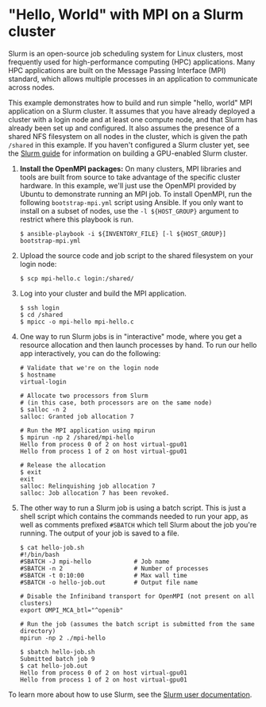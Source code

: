 "Hello, World" with MPI on a Slurm cluster
==========================================

Slurm is an open-source job scheduling system for Linux clusters, most frequently used for high-performance computing (HPC) applications.
Many HPC applications are built on the Message Passing Interface (MPI) standard, which allows multiple processes in an application to communicate across nodes.

This example demonstrates how to build and run simple "hello, world" MPI application on a Slurm cluster.
It assumes that you have already deployed a cluster with a login node and at least one compute node, and that Slurm has already been set up and configured.
It also assumes the presence of a shared NFS filesystem on all nodes in the cluster, which is given the path `/shared` in this example.
If you haven't configured a Slurm cluster yet, see the [Slurm guide](../../docs/slurm-cluster.md) for information on building a GPU-enabled Slurm cluster.

1. **Install the OpenMPI packages:**
    On many clusters, MPI libraries and tools are built from source to take advantage of the specific cluster hardware.
    In this example, we'll just use the OpenMPI provided by Ubuntu to demonstrate running an MPI job.
    To install OpenMPI, run the following `bootstrap-mpi.yml` script using Ansible.
    If you only want to install on a subset of nodes, use the `-l ${HOST_GROUP}` argument to restrict where this playbook is run.
    ```
    $ ansible-playbook -i ${INVENTORY_FILE} [-l ${HOST_GROUP}] bootstrap-mpi.yml
    ```
1. Upload the source code and job script to the shared filesystem on your login node:
    ```
    $ scp mpi-hello.c login:/shared/
    ```
1. Log into your cluster and build the MPI application.
    ```
    $ ssh login
    $ cd /shared
    $ mpicc -o mpi-hello mpi-hello.c
    ```
1. One way to run Slurm jobs is in "interactive" mode, where you get a resource allocation and then launch processes by hand.
    To run our hello app interactively, you can do the following:

    ```
    # Validate that we're on the login node
    $ hostname
    virtual-login

    # Allocate two processors from Slurm
    # (in this case, both processors are on the same node)
    $ salloc -n 2
    salloc: Granted job allocation 7

    # Run the MPI application using mpirun
    $ mpirun -np 2 /shared/mpi-hello
    Hello from process 0 of 2 on host virtual-gpu01
    Hello from process 1 of 2 on host virtual-gpu01

    # Release the allocation
    $ exit
    exit
    salloc: Relinquishing job allocation 7
    salloc: Job allocation 7 has been revoked.
    ```
1. The other way to run a Slurm job is using a batch script.
    This is just a shell script which contains the commands needed to run your app,
    as well as comments prefixed `#SBATCH` which tell Slurm about the job you're running.
    The output of your job is saved to a file.
    ```
    $ cat hello-job.sh
    #!/bin/bash
    #SBATCH -J mpi-hello            # Job name
    #SBATCH -n 2                    # Number of processes
    #SBATCH -t 0:10:00              # Max wall time
    #SBATCH -o hello-job.out        # Output file name
    
    # Disable the Infiniband transport for OpenMPI (not present on all clusters)
    export OMPI_MCA_btl="^openib"
    
    # Run the job (assumes the batch script is submitted from the same directory)
    mpirun -np 2 ./mpi-hello
    
    $ sbatch hello-job.sh
    Submitted batch job 9
    $ cat hello-job.out
    Hello from process 0 of 2 on host virtual-gpu01
    Hello from process 1 of 2 on host virtual-gpu01
    ```

To learn more about how to use Slurm, see the [Slurm user documentation](https://slurm.schedmd.com/documentation.html).
